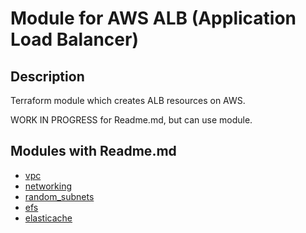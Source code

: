 # Module for AWS ALB (Application Load Balancer)

## Description

Terraform module which creates ALB resources on AWS.

WORK IN PROGRESS for Readme.md, but can use module.

## Modules with Readme.md

- [vpc](../vpc)
- [networking](../networking)
- [random_subnets](../random_subnets)
- [efs](../efs)
- [elasticache](../elasticache)


